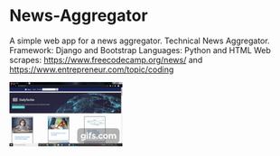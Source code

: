 # News-Aggregator
A simple web app for a news aggregator.
Technical News Aggregator.
Framework: Django and Bootstrap
Languages: Python and HTML
Web scrapes: https://www.freecodecamp.org/news/ and https://www.entrepreneur.com/topic/coding

![](gif.gif)
